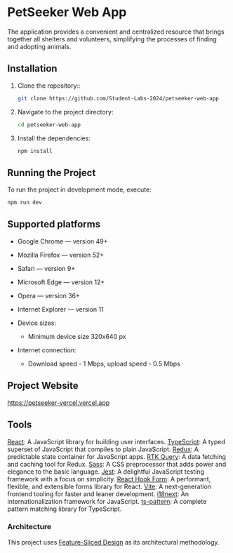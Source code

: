 # PetSeeker Web App

The application provides a convenient and centralized resource that brings together all shelters and volunteers, simplifying the processes of finding and adopting animals.

## Installation

1. Clone the repository::

   ```sh
   git clone https://github.com/Student-Labs-2024/petseeker-web-app
   ```

2. Navigate to the project directory:

   ```sh
   cd petseeker-web-app
   ```

3. Install the dependencies:

   ```sh
   npm install
   ```

## Running the Project

To run the project in development mode, execute:

```sh
npm run dev
```

## Supported platforms

- Google Chrome — version 49+
- Mozilla Firefox — version 52+
- Safari — version 9+
- Microsoft Edge — version 12+
- Opera — version 36+
- Internet Explorer — version 11

- Device sizes:
  - Minimum device size 320x640 px
- Internet connection:
  - Download speed - 1 Mbps, upload speed - 0.5 Mbps


## Project Website

https://petseeker-vercel.vercel.app

## Tools

[React](https://react.dev/): A JavaScript library for building user interfaces.
[TypeScript](https://www.typescriptlang.org/): A typed superset of JavaScript that compiles to plain JavaScript.
[Redux](https://redux.js.org): A predictable state container for JavaScript apps.
[RTK Query](https://redux-toolkit.js.org/tutorials/rtk-query): A data fetching and caching tool for Redux.
[Sass](https://sass-lang.com/): A CSS preprocessor that adds power and elegance to the basic language.
[Jest](https://jestjs.io/): A delightful JavaScript testing framework with a focus on simplicity.
[React Hook Form](https://react-hook-form.com/): A performant, flexible, and extensible forms library for React.
[Vite](https://vitejs.dev/): A next-generation frontend tooling for faster and leaner development.
[i18next](https://www.i18next.com/): An internationalization framework for JavaScript.
[ts-pattern](https://github.com/gvergnaud/ts-pattern): A complete pattern matching library for TypeScript.

### Architecture

This project uses [Feature-Sliced Design](https://feature-sliced.design/) as its architectural methodology.